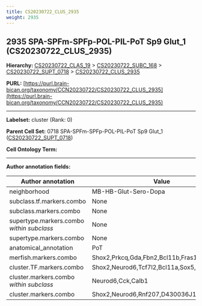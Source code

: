 ```yaml
---
title: CS20230722_CLUS_2935
weight: 2935
---
```

## 2935 SPA-SPFm-SPFp-POL-PIL-PoT Sp9 Glut_1 (CS20230722_CLUS_2935)
<b>Hierarchy: </b>
[CS20230722_CLAS_19](../CS20230722_CLAS_19) >
[CS20230722_SUBC_168](../CS20230722_SUBC_168) >
[CS20230722_SUPT_0718](../CS20230722_SUPT_0718) >
[CS20230722_CLUS_2935](../CS20230722_CLUS_2935)

**PURL:** [https://purl.brain-bican.org/taxonomy/CCN20230722/CS20230722_CLUS_2935](https://purl.brain-bican.org/taxonomy/CCN20230722/CS20230722_CLUS_2935)

---


**Labelset:** cluster (Rank: 0)

**Parent Cell Set:** 0718 SPA-SPFm-SPFp-POL-PIL-PoT Sp9 Glut_1 ([CS20230722_SUPT_0718](../CS20230722_SUPT_0718))



**Cell Ontology Term:** 

[MARKER GENES.]: #


---

[TRANSFERRED ANNOTATIONS.]: #


[AUTHOR ANNOTATION FIELDS.]: #


**Author annotation fields:**

| Author annotation | Value |
|-------------------|-------|
|neighborhood|MB-HB-Glut-Sero-Dopa|
|subclass.tf.markers.combo|None|
|subclass.markers.combo|None|
|supertype.markers.combo _within subclass_|None|
|supertype.markers.combo|None|
|anatomical_annotation|PoT|
|merfish.markers.combo|Shox2,Prkcq,Gda,Fbn2,Bcl11b,Fras1,Bcl11a,Irx2|
|cluster.TF.markers.combo|Shox2,Neurod6,Tcf7l2,Bcl11a,Sox5,Atf5|
|cluster.markers.combo _within subclass_|Neurod6,Cck,Calb1|
|cluster.markers.combo|Shox2,Neurod6,Rnf207,D430036J16Rik|
